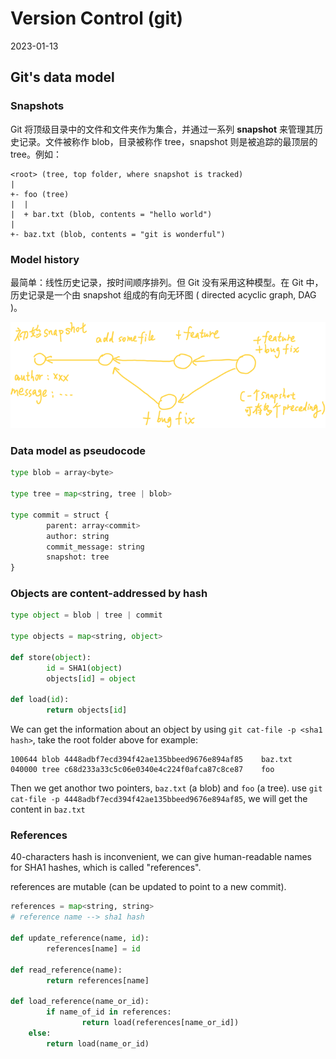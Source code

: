 # Version Control (git)

2023-01-13



## Git's data model

### Snapshots

Git 将顶级目录中的文件和文件夹作为集合，并通过一系列 **snapshot** 来管理其历史记录。文件被称作 blob，目录被称作 tree，snapshot 则是被追踪的最顶层的 tree。例如：

```
<root> (tree, top folder, where snapshot is tracked)
|
+- foo (tree)
|  |
|  + bar.txt (blob, contents = "hello world")
|
+- baz.txt (blob, contents = "git is wonderful")
```

### Model history

最简单：线性历史记录，按时间顺序排列。但 Git 没有采用这种模型。在 Git 中，历史记录是一个由 snapshot 组成的有向无环图 ( directed acyclic graph, DAG )。

![image-20230113170612358](assets/image-20230113170612358.png)

### Data model as pseudocode

```py
type blob = array<byte>

type tree = map<string, tree | blob>

type commit = struct {
		parent: array<commit>
		author: string
		commit_message: string
		snapshot: tree
}
```

### Objects are content-addressed by hash

```py
type object = blob | tree | commit

type objects = map<string, object>

def store(object):
		id = SHA1(object)
		objects[id] = object
	
def load(id):
		return objects[id]
```

We can get the information about an object by using `git cat-file -p <sha1 hash>`, take the root folder above for example:

```
100644 blob 4448adbf7ecd394f42ae135bbeed9676e894af85    baz.txt
040000 tree c68d233a33c5c06e0340e4c224f0afca87c8ce87    foo
```

Then we get anothor two pointers, `baz.txt` (a blob) and `foo` (a tree). use `git cat-file -p 4448adbf7ecd394f42ae135bbeed9676e894af85`, we will get the content in `baz.txt`

### References

40-characters hash is inconvenient, we can give human-readable names for SHA1 hashes, which is called "references".

references are mutable (can be updated to point to a new commit). 

```py
references = map<string, string>
# reference name --> sha1 hash

def update_reference(name, id):
		references[name] = id

def read_reference(name):
		return references[name]

def load_reference(name_or_id):
		if name_of_id in references:
				return load(references[name_or_id])
    else:
        return load(name_or_id)
```



